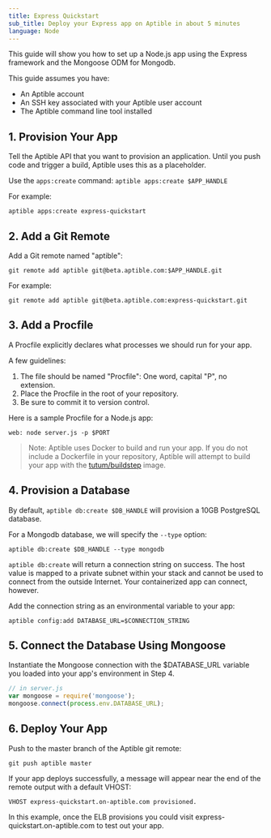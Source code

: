 ```yaml
---
title: Express Quickstart
sub_title: Deploy your Express app on Aptible in about 5 minutes
language: Node
---
```


This guide will show you how to set up a Node.js app using the Express framework and the Mongoose ODM for Mongodb.

This guide assumes you have:

- An Aptible account
- An SSH key associated with your Aptible user account
- The Aptible command line tool installed

## 1. Provision Your App

Tell the Aptible API that you want to provision an application. Until you push code and trigger a build, Aptible uses this as a placeholder.

Use the `apps:create` command: `aptible apps:create $APP_HANDLE`

For example:

    aptible apps:create express-quickstart

## 2. Add a Git Remote

Add a Git remote named "aptible":

    git remote add aptible git@beta.aptible.com:$APP_HANDLE.git

For example:

    git remote add aptible git@beta.aptible.com:express-quickstart.git

## 3. Add a Procfile

A Procfile explicitly declares what processes we should run for your app.

A few guidelines:

1. The file should be named "Procfile": One word, capital "P", no extension.
2. Place the Procfile in the root of your repository.
3. Be sure to commit it to version control.

Here is a sample Procfile for a Node.js app:

    web: node server.js -p $PORT

> Note: Aptible uses Docker to build and run your app. If you do not include a Dockerfile in your repository, Aptible will attempt to build your app with the [tutum/buildstep](https://registry.hub.docker.com/u/tutum/buildstep/) image.

## 4. Provision a Database

By default, `aptible db:create $DB_HANDLE` will provision a 10GB PostgreSQL database.

For a Mongodb database, we will specify the `--type` option:

    aptible db:create $DB_HANDLE --type mongodb

`aptible db:create` will return a connection string on success. The host value is mapped to a private subnet within your stack and cannot be used to connect from the outside Internet. Your containerized app can connect, however.

Add the connection string as an environmental variable to your app:

    aptible config:add DATABASE_URL=$CONNECTION_STRING

## 5. Connect the Database Using Mongoose

Instantiate the Mongoose connection with the $DATABASE_URL variable you loaded into your app's environment in Step 4.

```javascript
// in server.js
var mongoose = require('mongoose');
mongoose.connect(process.env.DATABASE_URL);
```

## 6. Deploy Your App

Push to the master branch of the Aptible git remote:

    git push aptible master

If your app deploys successfully, a message will appear near the end of the remote output with a default VHOST:

    VHOST express-quickstart.on-aptible.com provisioned.

In this example, once the ELB provisions you could visit express-quickstart.on-aptible.com to test out your app.
